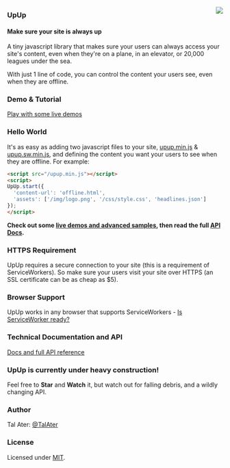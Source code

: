 <a href="https://www.talater.com/upup"><img align="right" src="https://www.talater.com/upup/img/upup-readme.gif" border="0"></a>
### UpUp

#### Make sure your site is always up

A tiny javascript library that makes sure your users can always access your site's content, even when they're on a plane, in an elevator, or 20,000 leagues under the sea.

With just 1 line of code, you can control the content your users see, even when they are offline.

### Demo & Tutorial
[Play with some live demos](https://www.talater.com/upup)

### Hello World
It's as easy as adding two javascript files to your site, [upup.min.js](https://raw.githubusercontent.com/TalAter/UpUp/master/dist/upup.min.js) & [upup.sw.min.js](https://raw.githubusercontent.com/TalAter/UpUp/master/dist/upup.sw.min.js), and defining the content you want your users to see when they are offline.
For example:
````html
<script src="/upup.min.js"></script>
<script>
UpUp.start({
  'content-url': 'offline.html',
  'assets': ['/img/logo.png', '/css/style.css', 'headlines.json']
});
</script>
````
**Check out some [live demos and advanced samples](https://www.talater.com/upup), then read the full [API Docs](https://github.com/TalAter/UpUp/blob/master/docs/README.md).**

### HTTPS Requirement
UpUp requires a secure connection to your site (this is a requirement of ServiceWorkers). So make sure your users visit your site over HTTPS (an SSL certificate can be as cheap as $5).

### Browser Support
UpUp works in any browser that supports ServiceWorkers - [Is ServiceWorker ready?](https://jakearchibald.github.io/isserviceworkerready/)

### Technical Documentation and API
[Docs and full API reference](https://github.com/TalAter/UpUp/blob/master/docs/README.md)

### UpUp is currently under heavy construction!
Feel free to **Star** and **Watch** it, but watch out for falling debris, and a wildly changing API.

### Author
Tal Ater: [@TalAter](https://twitter.com/TalAter)

### License
Licensed under [MIT](https://github.com/TalAter/annyang/blob/master/LICENSE).
